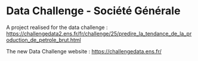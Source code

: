 # Data Challenge - Société Générale 

A project realised for the data challenge : https://challengedata2.ens.fr/fr/challenge/25/predire_la_tendance_de_la_production_de_petrole_brut.html

The new Data Challenge website : https://challengedata.ens.fr/ 

